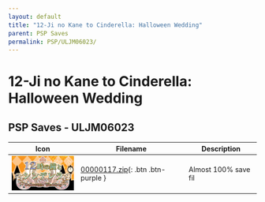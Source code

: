 ```yaml
---
layout: default
title: "12-Ji no Kane to Cinderella: Halloween Wedding"
parent: PSP Saves
permalink: PSP/ULJM06023/
---
```

# 12-Ji no Kane to Cinderella: Halloween Wedding

## PSP Saves - ULJM06023

| Icon | Filename | Description |
|------|----------|-------------|
| ![12-Ji no Kane to Cinderella: Halloween Wedding](ICON0.PNG) | [00000117.zip](00000117.zip){: .btn .btn-purple } | Almost 100% save fil |
